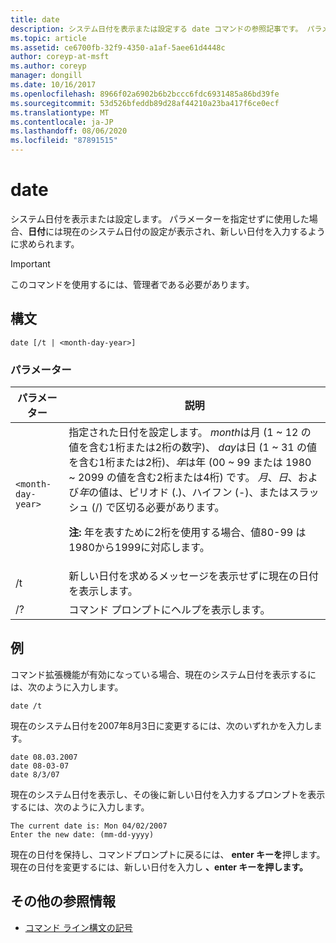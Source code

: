 ```yaml
---
title: date
description: システム日付を表示または設定する date コマンドの参照記事です。 パラメーターを指定せずに使用する場合は、
ms.topic: article
ms.assetid: ce6700fb-32f9-4350-a1af-5aee61d4448c
author: coreyp-at-msft
ms.author: coreyp
manager: dongill
ms.date: 10/16/2017
ms.openlocfilehash: 8966f02a6902b6b2bccc6fdc6931485a86bd39fe
ms.sourcegitcommit: 53d526bfeddb89d28af44210a23ba417f6ce0ecf
ms.translationtype: MT
ms.contentlocale: ja-JP
ms.lasthandoff: 08/06/2020
ms.locfileid: "87891515"
---
```

# <a name="date"></a>date

システム日付を表示または設定します。 パラメーターを指定せずに使用した場合、**日付**には現在のシステム日付の設定が表示され、新しい日付を入力するように求められます。

>[!IMPORTANT]
> このコマンドを使用するには、管理者である必要があります。

## <a name="syntax"></a>構文

```
date [/t | <month-day-year>]
```

### <a name="parameters"></a>パラメーター

| パラメーター | 説明 |
| --------- | ----------- |
| `<month-day-year>` | 指定された日付を設定します。 *month*は月 (1 ~ 12 の値を含む1桁または2桁の数字)、 *day*は日 (1 ~ 31 の値を含む1桁または2桁)、*年*は年 (00 ~ 99 または 1980 ~ 2099 の値を含む2桁または4桁) です。 *月*、*日*、および*年*の値は、ピリオド (.)、ハイフン (-)、またはスラッシュ (/) で区切る必要があります。<p>**注:** 年を表すために2桁を使用する場合、値80-99 は1980から1999に対応します。 |
| /t | 新しい日付を求めるメッセージを表示せずに現在の日付を表示します。 |
| /? | コマンド プロンプトにヘルプを表示します。 |

## <a name="examples"></a>例

コマンド拡張機能が有効になっている場合、現在のシステム日付を表示するには、次のように入力します。

```
date /t
```

現在のシステム日付を2007年8月3日に変更するには、次のいずれかを入力します。

```
date 08.03.2007
date 08-03-07
date 8/3/07
```

現在のシステム日付を表示し、その後に新しい日付を入力するプロンプトを表示するには、次のように入力します。

```
The current date is: Mon 04/02/2007
Enter the new date: (mm-dd-yyyy)
```

現在の日付を保持し、コマンドプロンプトに戻るには、 **enter キーを**押します。 現在の日付を変更するには、新しい日付を入力し **、enter キーを押します。**

## <a name="additional-references"></a>その他の参照情報

- [コマンド ライン構文の記号](command-line-syntax-key.md)